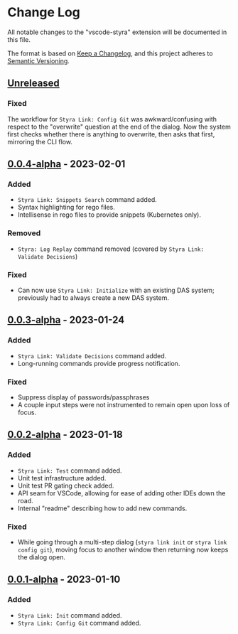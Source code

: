 # Change Log

All notable changes to the "vscode-styra" extension will be documented in this file.

The format is based on [Keep a Changelog](https://keepachangelog.com/en/1.0.0/),
and this project adheres to [Semantic Versioning](https://semver.org/spec/v2.0.0.html).

<!-- markdownlint-disable MD024 -->

## [Unreleased]

### Fixed

The workflow for `Styra Link: Config Git` was awkward/confusing with respect to the "overwrite" question at the end of the dialog. Now the system first checks
whether there is anything to overwrite, then asks that first, mirroring the CLI flow.

## [0.0.4-alpha] - 2023-02-01

### Added

- `Styra Link: Snippets Search` command added.
- Syntax highlighting for rego files.
- Intellisense in rego files to provide snippets (Kubernetes only).

### Removed

- `Styra: Log Replay` command removed (covered by `Styra Link: Validate Decisions`)

### Fixed

- Can now use `Styra Link: Initialize` with an existing DAS system; previously had to always create a new DAS system.

## [0.0.3-alpha] - 2023-01-24

### Added

- `Styra Link: Validate Decisions` command added.
- Long-running commands provide progress notification.

### Fixed

- Suppress display of passwords/passphrases
- A couple input steps were not instrumented to remain open upon loss of focus.

## [0.0.2-alpha] - 2023-01-18

### Added

- `Styra Link: Test` command added.
- Unit test infrastructure added.
- Unit test PR gating check added.
- API seam for VSCode, allowing for ease of adding other IDEs down the road.
- Internal "readme" describing how to add new commands.

### Fixed

- While going through a multi-step dialog (`styra link init` or `styra link config git`), moving focus to another window then returning now keeps the dialog open.

## [0.0.1-alpha] - 2023-01-10

### Added

- `Styra Link: Init` command added.
- `Styra Link: Config Git` command added.

<!-- Be sure to add an entry here for each release! -->
[unreleased]: https://github.com/StyraInc/vscode-styra/compare/v0.0.4-alpha...HEAD
[0.0.4-alpha]: https://github.com/StyraInc/vscode-styra/compare/v0.0.3-alpha...v0.0.4-alpha
[0.0.3-alpha]: https://github.com/StyraInc/vscode-styra/compare/v0.0.2-alpha...v0.0.3-alpha
[0.0.2-alpha]: https://github.com/StyraInc/vscode-styra/compare/v0.0.1-alpha...v0.0.2-alpha
[0.0.1-alpha]: https://github.com/StyraInc/vscode-styra/releases/tag/v0.0.1-alpha
